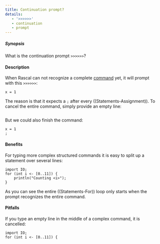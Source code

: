 ```yaml
---
title: Continuation prompt?
details:
   - '>>>>>>'
   - continuation
   - prompt
---
```


##### Synopsis

What is the continuation prompt `>>>>>>`?

#### Description

When Rascal can not recognize a complete [command]((RascalShell:Commands)) yet, it will 
prompt with this `>>>>>>`:

```rascal-shell
x = 1
```

The reason is that it expects a `;` after every ((Statements-Assignment)).
To cancel the entire command, simply provide an empty line:

```rascal-shell,continue

```

But we could also finish the command:

```rascal-shell
x = 1
;
```

#### Benefits

For typing more complex structured commands it is easy to split up a statement over several lines:

```rascal-shell
import IO;
for (int i <- [0..11]) {
    println("Counting <i>");
}
```

As you can see the entire ((Statements-For)) loop only starts when the prompt recognizes the entire command.

#### Pitfalls

If you type an empty line in the middle of a complex command, it is cancelled:

```rascal-shell
import IO;
for (int i <- [0..11]) {


```



